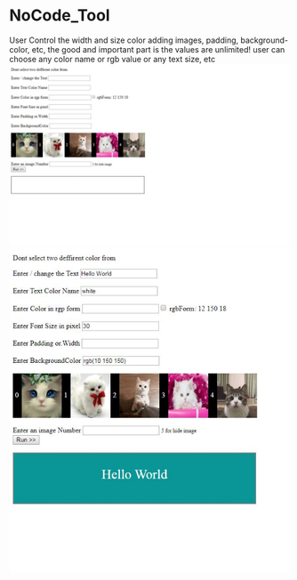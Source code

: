 # NoCode_Tool
 User Control the width and size color adding images, padding, background-color, etc,  the good and important part is the values are unlimited! user can choose any color name or rgb value  or any text size, etc
<img src="editor0.JPG">
<img src="editor 1.JPG">

